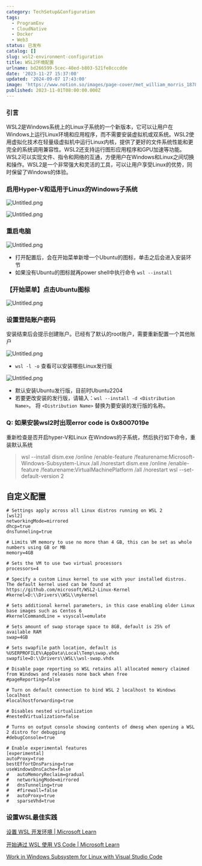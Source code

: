```yaml
---
category: TechSetup&Configuration
tags:
  - ProgramEnv
  - CloudNative
  - Docker
  - Web3
status: 已发布
catalog: []
slug: wsl2-environment-configuration
title: WSL2环境配置
urlname: bd266599-5cec-40ed-b803-521fe8cccdde
date: '2023-11-27 15:37:00'
updated: '2024-09-07 17:43:00'
image: 'https://www.notion.so/images/page-cover/met_william_morris_1878.jpg'
published: 2023-11-01T08:00:00.000Z
---
```


### 引言


WSL2是Windows系统上的Linux子系统的一个新版本，它可以让用户在Windows上运行Linux环境和应用程序，而不需要安装虚拟机或双系统。WSL2使用虚拟化技术在轻量级虚拟机中运行Linux内核，提供了更好的文件系统性能和更完全的系统调用兼容性。WSL2还支持运行图形应用程序和GPU加速等功能。WSL2可以实现文件、指令和网络的互通，方便用户在Windows和Linux之间切换和操作。WSL2是一个非常强大和灵活的工具，可以让用户享受Linux的优势，同时保留了Windows的体验。


### 启用Hyper-V和适用于Linux的Windows子系统


![Untitled.png](https://prod-files-secure.s3.us-west-2.amazonaws.com/5d24fe63-e567-4804-86f9-9fdc62e13082/62efe4d1-37d6-4606-a7b8-34dcd63ff38a/Untitled.png?X-Amz-Algorithm=AWS4-HMAC-SHA256&X-Amz-Content-Sha256=UNSIGNED-PAYLOAD&X-Amz-Credential=ASIAZI2LB466X3DYNVNG%2F20250312%2Fus-west-2%2Fs3%2Faws4_request&X-Amz-Date=20250312T053851Z&X-Amz-Expires=3600&X-Amz-Security-Token=IQoJb3JpZ2luX2VjEG4aCXVzLXdlc3QtMiJHMEUCIHn%2F2MPrQCva%2B%2BXchvB%2BSM4NtYIe0JS2goFih5i2bONuAiEAoYy6dpCFwlmq8oATeYRKZyaoJb1lMT4vkkhqAu7vs%2FAqiAQIt%2F%2F%2F%2F%2F%2F%2F%2F%2F%2F%2FARAAGgw2Mzc0MjMxODM4MDUiDNYHNZA1SYgdRYhFgCrcA4I1X55UpqxpcQaFGzGCD7Y2ZRHKz4JVvVB7RgSJv%2BlkssN4KfclkVhUUY0WAIj08MwBBdshIXK9Kc09mnAeoV8JHGwBnVwEVEtDzbu7AYRiTI6F1%2B7QUSutMtNM05zIX1zXX9f%2ByENduzNjllZqKlWLgansNUMMPNMEfoN1%2B2fsWzwfi3NJTz3ifHleHL3J4DVOmiPL1lXpaVRDc%2FwfuPtXjiC3HUkpzhjTxGCw7b2kAfF48erT8ntJGDr3cFTv6Ojvg3c8QjUh0yEcZNoMVMXjn%2BblMFn8Q7sfzS3F9dreyCo6d0nFW1G%2FR8VDhTyKJ2Rs7WftHYuJjdH52Ocrue7ahsGHK8JJnmYxsJxzFv%2FdysLJSmsHoVW3JsU616JCmEtZOu%2FuT8sUQthdHpjoqiGrOS9xEU4Rn%2FpFOMQ7pZx%2BzH9CCTqxKjzPfXwfu3DaPYNDOxupcNlMvZ54bIWM3kKYGYFsScFer03YiWh1lkA1YBVMUH4v34ftH%2F2xsJzJKFNR%2BFedUM%2F7AuZAIAXqWvZ88jhqqv6uDDSUQfFJtunfLYmSv3PvXJy0gfaTuX7Cvx8kjs6eeLiE8fUUJGDA%2Bs5nwO8ePI3nUcouaNz0rfoGHMnmtlxcFl4nZ0%2BRMJ65xL4GOqUBtT1IeXsTx8ALOEO9Y3HrguADajneM%2FShAK0HOtWeCYMEDqr6yrreMvQuyXmR325UE0CkdyK4H5IPdlS%2B5isLv6hyLJvMOZ9qpg8NzwGAAvYMS8ZEg0fzKur1WObz%2BCdgiKw6RqCYydR%2F6ZLXRRpclh9YjcUyqb8m9mC563ix15rZufqVKcJ4oqDIeEpMbn6A8Mt7AtkcZ61uhppfyV26bCw5wZeK&X-Amz-Signature=6529a5142d78780137283a766e8fe842fd95b7c8be6cd9ec61842253bb44659b&X-Amz-SignedHeaders=host&x-id=GetObject)


![Untitled.png](https://prod-files-secure.s3.us-west-2.amazonaws.com/5d24fe63-e567-4804-86f9-9fdc62e13082/74866fe6-9ce5-4055-94c5-4900f6f5ff8b/Untitled.png?X-Amz-Algorithm=AWS4-HMAC-SHA256&X-Amz-Content-Sha256=UNSIGNED-PAYLOAD&X-Amz-Credential=ASIAZI2LB466X3DYNVNG%2F20250312%2Fus-west-2%2Fs3%2Faws4_request&X-Amz-Date=20250312T053851Z&X-Amz-Expires=3600&X-Amz-Security-Token=IQoJb3JpZ2luX2VjEG4aCXVzLXdlc3QtMiJHMEUCIHn%2F2MPrQCva%2B%2BXchvB%2BSM4NtYIe0JS2goFih5i2bONuAiEAoYy6dpCFwlmq8oATeYRKZyaoJb1lMT4vkkhqAu7vs%2FAqiAQIt%2F%2F%2F%2F%2F%2F%2F%2F%2F%2F%2FARAAGgw2Mzc0MjMxODM4MDUiDNYHNZA1SYgdRYhFgCrcA4I1X55UpqxpcQaFGzGCD7Y2ZRHKz4JVvVB7RgSJv%2BlkssN4KfclkVhUUY0WAIj08MwBBdshIXK9Kc09mnAeoV8JHGwBnVwEVEtDzbu7AYRiTI6F1%2B7QUSutMtNM05zIX1zXX9f%2ByENduzNjllZqKlWLgansNUMMPNMEfoN1%2B2fsWzwfi3NJTz3ifHleHL3J4DVOmiPL1lXpaVRDc%2FwfuPtXjiC3HUkpzhjTxGCw7b2kAfF48erT8ntJGDr3cFTv6Ojvg3c8QjUh0yEcZNoMVMXjn%2BblMFn8Q7sfzS3F9dreyCo6d0nFW1G%2FR8VDhTyKJ2Rs7WftHYuJjdH52Ocrue7ahsGHK8JJnmYxsJxzFv%2FdysLJSmsHoVW3JsU616JCmEtZOu%2FuT8sUQthdHpjoqiGrOS9xEU4Rn%2FpFOMQ7pZx%2BzH9CCTqxKjzPfXwfu3DaPYNDOxupcNlMvZ54bIWM3kKYGYFsScFer03YiWh1lkA1YBVMUH4v34ftH%2F2xsJzJKFNR%2BFedUM%2F7AuZAIAXqWvZ88jhqqv6uDDSUQfFJtunfLYmSv3PvXJy0gfaTuX7Cvx8kjs6eeLiE8fUUJGDA%2Bs5nwO8ePI3nUcouaNz0rfoGHMnmtlxcFl4nZ0%2BRMJ65xL4GOqUBtT1IeXsTx8ALOEO9Y3HrguADajneM%2FShAK0HOtWeCYMEDqr6yrreMvQuyXmR325UE0CkdyK4H5IPdlS%2B5isLv6hyLJvMOZ9qpg8NzwGAAvYMS8ZEg0fzKur1WObz%2BCdgiKw6RqCYydR%2F6ZLXRRpclh9YjcUyqb8m9mC563ix15rZufqVKcJ4oqDIeEpMbn6A8Mt7AtkcZ61uhppfyV26bCw5wZeK&X-Amz-Signature=dd0a076715505a3117b40ada6d17ee50dd34bd238ba3bd04154c3e9a3de7472c&X-Amz-SignedHeaders=host&x-id=GetObject)


### 重启电脑


![Untitled.png](https://prod-files-secure.s3.us-west-2.amazonaws.com/5d24fe63-e567-4804-86f9-9fdc62e13082/ed8ca255-2fda-4c1b-9b1a-f1896300e8e7/Untitled.png?X-Amz-Algorithm=AWS4-HMAC-SHA256&X-Amz-Content-Sha256=UNSIGNED-PAYLOAD&X-Amz-Credential=ASIAZI2LB466X3DYNVNG%2F20250312%2Fus-west-2%2Fs3%2Faws4_request&X-Amz-Date=20250312T053851Z&X-Amz-Expires=3600&X-Amz-Security-Token=IQoJb3JpZ2luX2VjEG4aCXVzLXdlc3QtMiJHMEUCIHn%2F2MPrQCva%2B%2BXchvB%2BSM4NtYIe0JS2goFih5i2bONuAiEAoYy6dpCFwlmq8oATeYRKZyaoJb1lMT4vkkhqAu7vs%2FAqiAQIt%2F%2F%2F%2F%2F%2F%2F%2F%2F%2F%2FARAAGgw2Mzc0MjMxODM4MDUiDNYHNZA1SYgdRYhFgCrcA4I1X55UpqxpcQaFGzGCD7Y2ZRHKz4JVvVB7RgSJv%2BlkssN4KfclkVhUUY0WAIj08MwBBdshIXK9Kc09mnAeoV8JHGwBnVwEVEtDzbu7AYRiTI6F1%2B7QUSutMtNM05zIX1zXX9f%2ByENduzNjllZqKlWLgansNUMMPNMEfoN1%2B2fsWzwfi3NJTz3ifHleHL3J4DVOmiPL1lXpaVRDc%2FwfuPtXjiC3HUkpzhjTxGCw7b2kAfF48erT8ntJGDr3cFTv6Ojvg3c8QjUh0yEcZNoMVMXjn%2BblMFn8Q7sfzS3F9dreyCo6d0nFW1G%2FR8VDhTyKJ2Rs7WftHYuJjdH52Ocrue7ahsGHK8JJnmYxsJxzFv%2FdysLJSmsHoVW3JsU616JCmEtZOu%2FuT8sUQthdHpjoqiGrOS9xEU4Rn%2FpFOMQ7pZx%2BzH9CCTqxKjzPfXwfu3DaPYNDOxupcNlMvZ54bIWM3kKYGYFsScFer03YiWh1lkA1YBVMUH4v34ftH%2F2xsJzJKFNR%2BFedUM%2F7AuZAIAXqWvZ88jhqqv6uDDSUQfFJtunfLYmSv3PvXJy0gfaTuX7Cvx8kjs6eeLiE8fUUJGDA%2Bs5nwO8ePI3nUcouaNz0rfoGHMnmtlxcFl4nZ0%2BRMJ65xL4GOqUBtT1IeXsTx8ALOEO9Y3HrguADajneM%2FShAK0HOtWeCYMEDqr6yrreMvQuyXmR325UE0CkdyK4H5IPdlS%2B5isLv6hyLJvMOZ9qpg8NzwGAAvYMS8ZEg0fzKur1WObz%2BCdgiKw6RqCYydR%2F6ZLXRRpclh9YjcUyqb8m9mC563ix15rZufqVKcJ4oqDIeEpMbn6A8Mt7AtkcZ61uhppfyV26bCw5wZeK&X-Amz-Signature=d1b4ea6cb278ed2a5b429dc95d199831ccfe22a60b1a9851c82799d1ba5ca851&X-Amz-SignedHeaders=host&x-id=GetObject)

- 打开配置后，会在开始菜单新增一个Ubuntu的图标，单击之后会进入安装环节
- 如果没有Ubuntu的图标就再power shell中执行命令 `wsl --install`

### 【开始菜单】点击Ubuntu图标


![Untitled.png](https://prod-files-secure.s3.us-west-2.amazonaws.com/5d24fe63-e567-4804-86f9-9fdc62e13082/d7415a12-f453-43fe-a604-a208d85638a3/Untitled.png?X-Amz-Algorithm=AWS4-HMAC-SHA256&X-Amz-Content-Sha256=UNSIGNED-PAYLOAD&X-Amz-Credential=ASIAZI2LB466X3DYNVNG%2F20250312%2Fus-west-2%2Fs3%2Faws4_request&X-Amz-Date=20250312T053851Z&X-Amz-Expires=3600&X-Amz-Security-Token=IQoJb3JpZ2luX2VjEG4aCXVzLXdlc3QtMiJHMEUCIHn%2F2MPrQCva%2B%2BXchvB%2BSM4NtYIe0JS2goFih5i2bONuAiEAoYy6dpCFwlmq8oATeYRKZyaoJb1lMT4vkkhqAu7vs%2FAqiAQIt%2F%2F%2F%2F%2F%2F%2F%2F%2F%2F%2FARAAGgw2Mzc0MjMxODM4MDUiDNYHNZA1SYgdRYhFgCrcA4I1X55UpqxpcQaFGzGCD7Y2ZRHKz4JVvVB7RgSJv%2BlkssN4KfclkVhUUY0WAIj08MwBBdshIXK9Kc09mnAeoV8JHGwBnVwEVEtDzbu7AYRiTI6F1%2B7QUSutMtNM05zIX1zXX9f%2ByENduzNjllZqKlWLgansNUMMPNMEfoN1%2B2fsWzwfi3NJTz3ifHleHL3J4DVOmiPL1lXpaVRDc%2FwfuPtXjiC3HUkpzhjTxGCw7b2kAfF48erT8ntJGDr3cFTv6Ojvg3c8QjUh0yEcZNoMVMXjn%2BblMFn8Q7sfzS3F9dreyCo6d0nFW1G%2FR8VDhTyKJ2Rs7WftHYuJjdH52Ocrue7ahsGHK8JJnmYxsJxzFv%2FdysLJSmsHoVW3JsU616JCmEtZOu%2FuT8sUQthdHpjoqiGrOS9xEU4Rn%2FpFOMQ7pZx%2BzH9CCTqxKjzPfXwfu3DaPYNDOxupcNlMvZ54bIWM3kKYGYFsScFer03YiWh1lkA1YBVMUH4v34ftH%2F2xsJzJKFNR%2BFedUM%2F7AuZAIAXqWvZ88jhqqv6uDDSUQfFJtunfLYmSv3PvXJy0gfaTuX7Cvx8kjs6eeLiE8fUUJGDA%2Bs5nwO8ePI3nUcouaNz0rfoGHMnmtlxcFl4nZ0%2BRMJ65xL4GOqUBtT1IeXsTx8ALOEO9Y3HrguADajneM%2FShAK0HOtWeCYMEDqr6yrreMvQuyXmR325UE0CkdyK4H5IPdlS%2B5isLv6hyLJvMOZ9qpg8NzwGAAvYMS8ZEg0fzKur1WObz%2BCdgiKw6RqCYydR%2F6ZLXRRpclh9YjcUyqb8m9mC563ix15rZufqVKcJ4oqDIeEpMbn6A8Mt7AtkcZ61uhppfyV26bCw5wZeK&X-Amz-Signature=c4985f98f3a0895d9572da2052c40b880c901dfced5a5c1e76de931fe63dec94&X-Amz-SignedHeaders=host&x-id=GetObject)


### 设置登陆账户密码


安装结束后会提示创建账户。已经有了默认的root账户，需要重新配置一个其他账户


![Untitled.png](https://prod-files-secure.s3.us-west-2.amazonaws.com/5d24fe63-e567-4804-86f9-9fdc62e13082/bb38a6ce-031e-4122-9787-de509d2240bf/Untitled.png?X-Amz-Algorithm=AWS4-HMAC-SHA256&X-Amz-Content-Sha256=UNSIGNED-PAYLOAD&X-Amz-Credential=ASIAZI2LB466X3DYNVNG%2F20250312%2Fus-west-2%2Fs3%2Faws4_request&X-Amz-Date=20250312T053851Z&X-Amz-Expires=3600&X-Amz-Security-Token=IQoJb3JpZ2luX2VjEG4aCXVzLXdlc3QtMiJHMEUCIHn%2F2MPrQCva%2B%2BXchvB%2BSM4NtYIe0JS2goFih5i2bONuAiEAoYy6dpCFwlmq8oATeYRKZyaoJb1lMT4vkkhqAu7vs%2FAqiAQIt%2F%2F%2F%2F%2F%2F%2F%2F%2F%2F%2FARAAGgw2Mzc0MjMxODM4MDUiDNYHNZA1SYgdRYhFgCrcA4I1X55UpqxpcQaFGzGCD7Y2ZRHKz4JVvVB7RgSJv%2BlkssN4KfclkVhUUY0WAIj08MwBBdshIXK9Kc09mnAeoV8JHGwBnVwEVEtDzbu7AYRiTI6F1%2B7QUSutMtNM05zIX1zXX9f%2ByENduzNjllZqKlWLgansNUMMPNMEfoN1%2B2fsWzwfi3NJTz3ifHleHL3J4DVOmiPL1lXpaVRDc%2FwfuPtXjiC3HUkpzhjTxGCw7b2kAfF48erT8ntJGDr3cFTv6Ojvg3c8QjUh0yEcZNoMVMXjn%2BblMFn8Q7sfzS3F9dreyCo6d0nFW1G%2FR8VDhTyKJ2Rs7WftHYuJjdH52Ocrue7ahsGHK8JJnmYxsJxzFv%2FdysLJSmsHoVW3JsU616JCmEtZOu%2FuT8sUQthdHpjoqiGrOS9xEU4Rn%2FpFOMQ7pZx%2BzH9CCTqxKjzPfXwfu3DaPYNDOxupcNlMvZ54bIWM3kKYGYFsScFer03YiWh1lkA1YBVMUH4v34ftH%2F2xsJzJKFNR%2BFedUM%2F7AuZAIAXqWvZ88jhqqv6uDDSUQfFJtunfLYmSv3PvXJy0gfaTuX7Cvx8kjs6eeLiE8fUUJGDA%2Bs5nwO8ePI3nUcouaNz0rfoGHMnmtlxcFl4nZ0%2BRMJ65xL4GOqUBtT1IeXsTx8ALOEO9Y3HrguADajneM%2FShAK0HOtWeCYMEDqr6yrreMvQuyXmR325UE0CkdyK4H5IPdlS%2B5isLv6hyLJvMOZ9qpg8NzwGAAvYMS8ZEg0fzKur1WObz%2BCdgiKw6RqCYydR%2F6ZLXRRpclh9YjcUyqb8m9mC563ix15rZufqVKcJ4oqDIeEpMbn6A8Mt7AtkcZ61uhppfyV26bCw5wZeK&X-Amz-Signature=81b1d5d1a6caf3b4974378f36faae852d230c37874529d070dba609138cd94c6&X-Amz-SignedHeaders=host&x-id=GetObject)

- `wsl -l -o` 查看可以安装哪些Linux发行版

![Untitled.png](https://prod-files-secure.s3.us-west-2.amazonaws.com/5d24fe63-e567-4804-86f9-9fdc62e13082/4b4e5e2f-4e13-4651-8884-559a62c38137/Untitled.png?X-Amz-Algorithm=AWS4-HMAC-SHA256&X-Amz-Content-Sha256=UNSIGNED-PAYLOAD&X-Amz-Credential=ASIAZI2LB466X3DYNVNG%2F20250312%2Fus-west-2%2Fs3%2Faws4_request&X-Amz-Date=20250312T053851Z&X-Amz-Expires=3600&X-Amz-Security-Token=IQoJb3JpZ2luX2VjEG4aCXVzLXdlc3QtMiJHMEUCIHn%2F2MPrQCva%2B%2BXchvB%2BSM4NtYIe0JS2goFih5i2bONuAiEAoYy6dpCFwlmq8oATeYRKZyaoJb1lMT4vkkhqAu7vs%2FAqiAQIt%2F%2F%2F%2F%2F%2F%2F%2F%2F%2F%2FARAAGgw2Mzc0MjMxODM4MDUiDNYHNZA1SYgdRYhFgCrcA4I1X55UpqxpcQaFGzGCD7Y2ZRHKz4JVvVB7RgSJv%2BlkssN4KfclkVhUUY0WAIj08MwBBdshIXK9Kc09mnAeoV8JHGwBnVwEVEtDzbu7AYRiTI6F1%2B7QUSutMtNM05zIX1zXX9f%2ByENduzNjllZqKlWLgansNUMMPNMEfoN1%2B2fsWzwfi3NJTz3ifHleHL3J4DVOmiPL1lXpaVRDc%2FwfuPtXjiC3HUkpzhjTxGCw7b2kAfF48erT8ntJGDr3cFTv6Ojvg3c8QjUh0yEcZNoMVMXjn%2BblMFn8Q7sfzS3F9dreyCo6d0nFW1G%2FR8VDhTyKJ2Rs7WftHYuJjdH52Ocrue7ahsGHK8JJnmYxsJxzFv%2FdysLJSmsHoVW3JsU616JCmEtZOu%2FuT8sUQthdHpjoqiGrOS9xEU4Rn%2FpFOMQ7pZx%2BzH9CCTqxKjzPfXwfu3DaPYNDOxupcNlMvZ54bIWM3kKYGYFsScFer03YiWh1lkA1YBVMUH4v34ftH%2F2xsJzJKFNR%2BFedUM%2F7AuZAIAXqWvZ88jhqqv6uDDSUQfFJtunfLYmSv3PvXJy0gfaTuX7Cvx8kjs6eeLiE8fUUJGDA%2Bs5nwO8ePI3nUcouaNz0rfoGHMnmtlxcFl4nZ0%2BRMJ65xL4GOqUBtT1IeXsTx8ALOEO9Y3HrguADajneM%2FShAK0HOtWeCYMEDqr6yrreMvQuyXmR325UE0CkdyK4H5IPdlS%2B5isLv6hyLJvMOZ9qpg8NzwGAAvYMS8ZEg0fzKur1WObz%2BCdgiKw6RqCYydR%2F6ZLXRRpclh9YjcUyqb8m9mC563ix15rZufqVKcJ4oqDIeEpMbn6A8Mt7AtkcZ61uhppfyV26bCw5wZeK&X-Amz-Signature=36174eb3cad718ce878a5b35379031972d14ded61dc77dda0473e8a852b02051&X-Amz-SignedHeaders=host&x-id=GetObject)

- 默认安装Ubuntu发行版，目前时Ubuntu2204
- 若要更改安装的发行版，请输入：`wsl --install -d <Distribution Name>`。 将 `<Distribution Name>` 替换为要安装的发行版的名称。

### Q: 如果安装wsl2时出现error code is 0x8007019e


重新检查是否开启hyper-V和Linux 在Windows的子系统，然后执行如下命令，重装默认系统

> wsl --install
> dism.exe /online /enable-feature /featurename:Microsoft-Windows-Subsystem-Linux /all /norestart
> dism.exe /online /enable-feature /featurename:VirtualMachinePlatform /all /norestart
> wsl --set-default-version 2

## 自定义配置


```shell
# Settings apply across all Linux distros running on WSL 2
[wsl2]
networkingMode=mirrored
dhcp=true
dnsTunneling=true

# Limits VM memory to use no more than 4 GB, this can be set as whole numbers using GB or MB
memory=4GB 

# Sets the VM to use two virtual processors
processors=4

# Specify a custom Linux kernel to use with your installed distros. The default kernel used can be found at https://github.com/microsoft/WSL2-Linux-Kernel
#kernel=D:\\Drivers\\WSL\\mykernel

# Sets additional kernel parameters, in this case enabling older Linux base images such as Centos 6
#kernelCommandLine = vsyscall=emulate

# Sets amount of swap storage space to 8GB, default is 25% of available RAM
swap=4GB

# Sets swapfile path location, default is %USERPROFILE%\AppData\Local\Temp\swap.vhdx
swapfile=D:\\Drivers\\WSL\\wsl-swap.vhdx

# Disable page reporting so WSL retains all allocated memory claimed from Windows and releases none back when free
#pageReporting=false

# Turn on default connection to bind WSL 2 localhost to Windows localhost
#localhostforwarding=true

# Disables nested virtualization
#nestedVirtualization=false

# Turns on output console showing contents of dmesg when opening a WSL 2 distro for debugging
#debugConsole=true

# Enable experimental features
[experimental]
autoProxy=true
bestEffortDnsParsing=true
useWindowsDnsCache=false
#   autoMemoryReclaim=gradual
#   networkingMode=mirrored
#   dnsTunneling=true
#   #firewall=false
#   autoProxy=true
#   sparseVhd=true
```


### 设置WSL最佳实践


[设置 WSL 开发环境 | Microsoft Learn](https://learn.microsoft.com/zh-cn/windows/wsl/setup/environment#set-up-your-linux-username-and-password)


[开始通过 WSL 使用 VS Code | Microsoft Learn](https://learn.microsoft.com/zh-cn/windows/wsl/tutorials/wsl-vscode)


[Work in Windows Subsystem for Linux with Visual Studio Code](https://code.visualstudio.com/docs/remote/wsl-tutorial)

